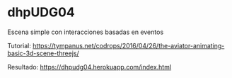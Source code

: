 # dhpUDG04
Escena simple con interacciones basadas en eventos

Tutorial:
https://tympanus.net/codrops/2016/04/26/the-aviator-animating-basic-3d-scene-threejs/

Resultado: 
https://dhpudg04.herokuapp.com/index.html
